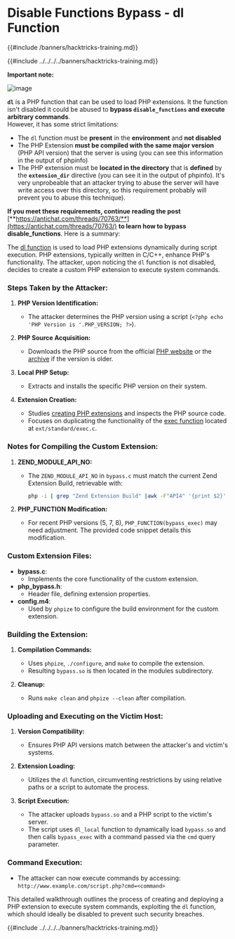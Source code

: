 # Disable Functions Bypass - dl Function
{{#include /banners/hacktricks-training.md}}


{{#include ../../../../banners/hacktricks-training.md}}

**Important note:**

![image](https://user-images.githubusercontent.com/84577967/174675487-a4c4ca06-194f-4725-85af-231a2f35d56c.png)

**`dl`** is a PHP function that can be used to load PHP extensions. It the function isn't disabled it could be abused to **bypass `disable_functions` and execute arbitrary commands**.\
However, it has some strict limitations:

- The `dl` function must be **present** in the **environment** and **not disabled**
- The PHP Extension **must be compiled with the same major version** (PHP API version) that the server is using (you can see this information in the output of phpinfo)
- The PHP extension must be **located in the directory** that is **defined** by the **`extension_dir`** directive (you can see it in the output of phpinfo). It's very unprobeable that an attacker trying to abuse the server will have write access over this directory, so this requirement probably will prevent you to abuse this technique).

**If you meet these requirements, continue reading the post** [**https://antichat.com/threads/70763/**](https://antichat.com/threads/70763/) **to learn how to bypass disable_functions**. Here is a summary:

The [dl function](http://www.php.net/manual/en/function.dl.php) is used to load PHP extensions dynamically during script execution. PHP extensions, typically written in C/C++, enhance PHP's functionality. The attacker, upon noticing the `dl` function is not disabled, decides to create a custom PHP extension to execute system commands.

### Steps Taken by the Attacker:

1. **PHP Version Identification:**

   - The attacker determines the PHP version using a script (`<?php echo 'PHP Version is '.PHP_VERSION; ?>`).

2. **PHP Source Acquisition:**

   - Downloads the PHP source from the official [PHP website](http://www.php.net/downloads.php) or the [archive](http://museum.php.net) if the version is older.

3. **Local PHP Setup:**

   - Extracts and installs the specific PHP version on their system.

4. **Extension Creation:**
   - Studies [creating PHP extensions](http://www.php.net/manual/en/zend.creating.php) and inspects the PHP source code.
   - Focuses on duplicating the functionality of the [exec function](http://www.php.net/manual/en/function.exec.php) located at `ext/standard/exec.c`.

### Notes for Compiling the Custom Extension:

1. **ZEND_MODULE_API_NO:**

   - The `ZEND_MODULE_API_NO` in `bypass.c` must match the current Zend Extension Build, retrievable with:
     ```bash
     php -i | grep "Zend Extension Build" |awk -F"API4" '{print $2}' | awk -F"," '{print $1}'
     ```

2. **PHP_FUNCTION Modification:**
   - For recent PHP versions (5, 7, 8), `PHP_FUNCTION(bypass_exec)` may need adjustment. The provided code snippet details this modification.

### Custom Extension Files:

- **bypass.c**:
  - Implements the core functionality of the custom extension.
- **php_bypass.h**:
  - Header file, defining extension properties.
- **config.m4**:
  - Used by `phpize` to configure the build environment for the custom extension.

### Building the Extension:

1. **Compilation Commands:**

   - Uses `phpize`, `./configure`, and `make` to compile the extension.
   - Resulting `bypass.so` is then located in the modules subdirectory.

2. **Cleanup:**
   - Runs `make clean` and `phpize --clean` after compilation.

### Uploading and Executing on the Victim Host:

1. **Version Compatibility:**

   - Ensures PHP API versions match between the attacker's and victim's systems.

2. **Extension Loading:**

   - Utilizes the `dl` function, circumventing restrictions by using relative paths or a script to automate the process.

3. **Script Execution:**
   - The attacker uploads `bypass.so` and a PHP script to the victim's server.
   - The script uses `dl_local` function to dynamically load `bypass.so` and then calls `bypass_exec` with a command passed via the `cmd` query parameter.

### Command Execution:

- The attacker can now execute commands by accessing: `http://www.example.com/script.php?cmd=<command>`

This detailed walkthrough outlines the process of creating and deploying a PHP extension to execute system commands, exploiting the `dl` function, which should ideally be disabled to prevent such security breaches.

{{#include ../../../../banners/hacktricks-training.md}}
